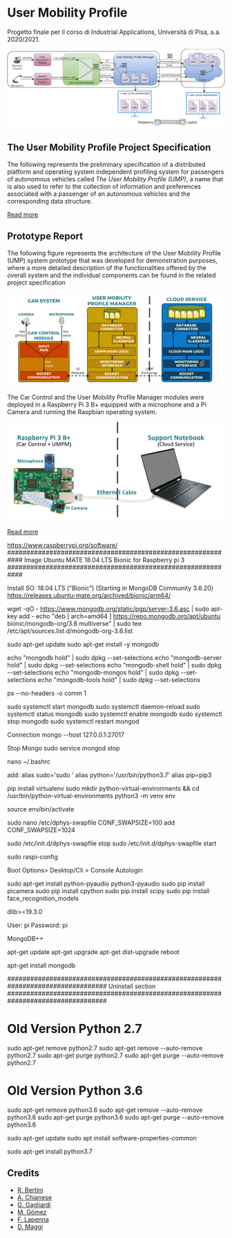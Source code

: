 # User Mobility Profile

Progetto finale per il corso di Industrial Applications, Università di Pisa, a.a. 2020/2021.

![general_scheme](/img/general%20scheme.jpg)

## The User Mobility Profile Project Specification

The following represents the preliminary specification of a distributed platform and operating system independent profiling system for passengers of autonomous vehicles called *The User Mobility Profile (UMP)*, a name that is also used to refer to the collection of information and preferences associated with a passenger of an autonomous vehicles and the corresponding data structure.

[Read more](The%20User%20Mobility%20Profile%20Project%20Specification.pdf)

## Prototype Report

The following figure represents the architecture of the User Mobility Profile (UMP) system prototype that was developed for demonstration purposes, where a more detailed description of the functionalities offered by the overall system and the individual components can be found in the related project specification

![Prototype](/img/prototype.png)

The Car Control and the User Mobility Profile Manager modules were deployed in a Raspberry Pi 3 B+ equipped with a microphone and a Pi Camera and running the Raspbian operating system.

![Prototype](/img/prototype-hardware.png)

[Read more](The%20User%20Mobility%20Profile%20Prototype%20Report.pdf)

https://www.raspberrypi.org/software/
############################################################
Image Ubuntu MATE 18.04 LTS Bionic for Raspberry pi 3
############################################################

Install SO: 18.04 LTS (“Bionic”) (Starting in MongoDB Community 3.6.20)
https://releases.ubuntu-mate.org/archived/bionic/arm64/

wget -qO - https://www.mongodb.org/static/pgp/server-3.6.asc | sudo apt-key add -
echo "deb [ arch=amd64 ] https://repo.mongodb.org/apt/ubuntu bionic/mongodb-org/3.6 multiverse" | sudo tee /etc/apt/sources.list.d/mongodb-org-3.6.list


sudo apt-get update
sudo apt-get install -y mongodb

echo "mongodb hold" | sudo dpkg --set-selections
echo "mongodb-server hold" | sudo dpkg --set-selections
echo "mongodb-shell hold" | sudo dpkg --set-selections
echo "mongodb-mongos hold" | sudo dpkg --set-selections
echo "mongodb-tools hold" | sudo dpkg --set-selections


ps --no-headers -o comm 1

sudo systemctl start mongodb
sudo systemctl daemon-reload
sudo systemctl status mongodb
sudo systemctl enable mongodb
sudo systemctl stop mongodb
sudo systemctl restart mongod

Connection
mongo --host 127.0.0.1:27017


Stop Mongo
sudo service mongod stop

nano ~/.bashrc

add: 
alias sudo='sudo '
alias python='/usr/bin/python3.7'
alias pip=pip3

pip install virtualenv
sudo mkdir python-virtual-environments && cd /usr/bin/python-virtual-environments
python3 -m venv env

source env/bin/activate

sudo nano /etc/dphys-swapfile
CONF_SWAPSIZE=100
add 
CONF_SWAPSIZE=1024



sudo /etc/init.d/dphys-swapfile stop
sudo /etc/init.d/dphys-swapfile start

sudo raspi-config

Boot Options> Desktop/Cli > Console Autologin





sudo apt-get install python-pyaudio python3-pyaudio
sudo pip install picamera
sudo pip install cpython
sudo pip install scipy
sudo pip install face_recognition_models


dlib>=19.3.0


User: pi
Password: pi


MongoDB++





apt-get update
apt-get upgrade
apt-get dist-upgrade
reboot

apt-get install mongodb



##################################################################################
Uninstall section
##################################################################################

# Old Version Python 2.7
sudo apt-get remove python2.7
sudo apt-get remove --auto-remove python2.7
sudo apt-get purge python2.7
sudo apt-get purge --auto-remove python2.7


# Old Version Python 3.6

sudo apt-get remove python3.6
sudo apt-get remove --auto-remove python3.6
sudo apt-get purge python3.6
sudo apt-get purge --auto-remove python3.6

sudo apt-get update
sudo apt install software-properties-common


sudo apt-get install python3.7




## Credits

* [R. Bertini](https://github.com/RickyDenton)
* [A. Chianese](https://github.com/Spearton)
* [G. Gagliardi](https://github.com/guidogagl)
* [M. Gómez](https://github.com/MarshaGomez)
* [F. Lapenna](https://github.com/FedericoLapenna)
* [D. Maggi](https://github.com/dariamaggi)